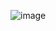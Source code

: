 ![image](https://github.com/ankit-royal/blurry-loading/assets/151389101/f97ac23e-bb42-4b6d-b98b-db266426cc5a)
